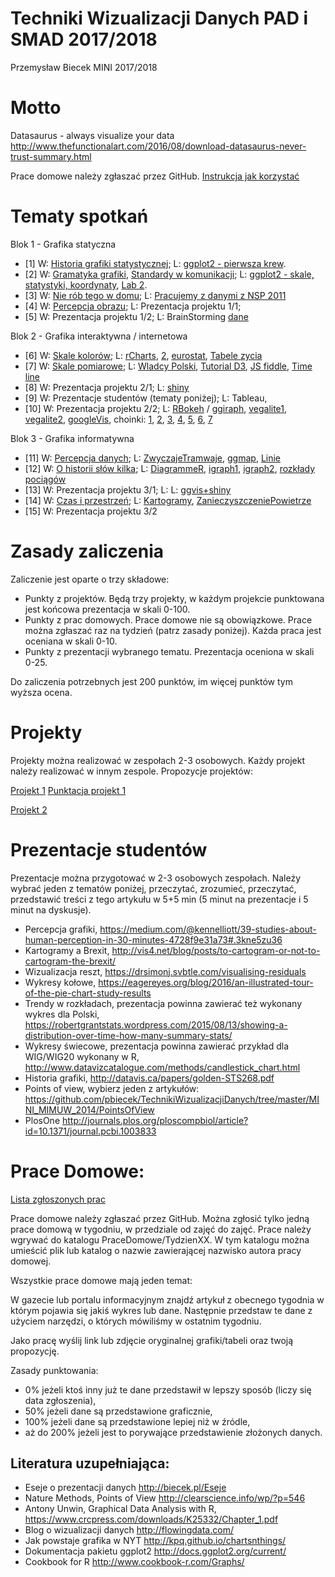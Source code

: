 # Techniki Wizualizacji Danych PAD i SMAD 2017/2018

Przemysław Biecek
MINI 2017/2018

# Motto

Datasaurus - always visualize your data 
http://www.thefunctionalart.com/2016/08/download-datasaurus-never-trust-summary.html

Prace domowe należy zgłaszać przez GitHub. [Instrukcja jak korzystać](http://pbiecek.github.io/Przewodnik/Programowanie/jak_korzystac_z_serwisu_github_i_waffle.html)

# Tematy spotkań

Blok 1 - Grafika statyczna

* [1] W: [Historia grafiki statystycznej](http://biecek.pl/Eseje/indexHistoria.html); L: [ggplot2 - pierwsza krew](https://pbiecek.gitbooks.io/przewodnik/content/Wizualizacja/jak_tworzyc_wykresy_ggplot2.html).
* [2] W: [Gramatyka grafiki](http://biecek.pl/Eseje/indexGramatyka.html), [Standardy w komunikacji](http://www.ibcs-a.org/); L: [ggplot2 - skale, statystyki, koordynaty](https://pbiecek.gitbooks.io/przewodnik/content/Wizualizacja/jak_tworzyc_wykresy_ggplot2.html), [Lab 2](Materialy/lab2.md).
* [3] W: [Nie rób tego w domu](http://biecek.pl/Eseje/indexPomylka.html); L: [Pracujemy z danymi z NSP 2011](http://stat.gov.pl/spisy-powszechne/nsp-2011/nsp-2011-wyniki/)
* [4] W: [Percepcja obrazu](http://biecek.pl/Eseje/indexObraz.html); L: Prezentacja projektu 1/1;
* [5] W: Prezentacja projektu 1/2; L: BrainStorming [dane](https://www.dropbox.com/s/fuo4mveq499mzep/votes.rda)

Blok 2 - Grafika interaktywna / internetowa

* [6] W: [Skale kolorów](http://biecek.pl/Eseje/indexKolory.html); L: [rCharts](http://pbiecek.github.io/Przewodnik/Wizualizacja/jak_tworzyc_interaktywne_wykresy.html), [2](https://rawgit.com/pbiecek/TechnikiWizualizacjiDanych/master/MINI_MIMUW_2014/materialy_z_wykladow_i_lab/plotly/knitr_plotly.html), [eurostat](https://journal.r-project.org/archive/2017/RJ-2017-019/index.html), [Tabele zycia](http://www.mortality.org/)
* [7] W: [Skale pomiarowe](http://biecek.pl/Eseje/indexKuchnia.html); L: [Wladcy Polski](https://pl.wikipedia.org/wiki/W%C5%82adcy_Polski), [Tutorial D3](http://vadim.ogievetsky.com/IntroD3/#1), [JS fiddle](https://jsfiddle.net/), [Time line](https://github.com/jiahuang/d3-timeline)
* [8] W: Prezentacja projektu 2/1; L: [shiny](http://pbiecek.github.io/Przewodnik/Programowanie/jak_tworzyc_aplikajce.html)
* [9] W: Prezentacje studentów (tematy poniżej); L: Tableau, 
* [10] W: Prezentacja projektu 2/2; L: [RBokeh](http://hafen.github.io/rbokeh/#preview) / [ggiraph](https://github.com/davidgohel/ggiraph), [vegalite1](https://github.com/hrbrmstr/vegalite), [vegalite2](https://idl.cs.washington.edu/files/2017-VegaLite-InfoVis.pdf), [googleVis](http://www.magesblog.com/2016/09/googlevis-061-on-cran.html), choinki: [1](http://smarterpoland.pl/wp-content/uploads/2015/12/cars-1015x1024.png), [2](http://smarterpoland.pl/wp-content/uploads/2015/12/ctree-1024x957.png), [3](http://smarterpoland.pl/wp-content/uploads/2014/12/Screen-Shot-2014-12-19-at-23.28.01-300x283.png), [4](https://rawgit.com/pbiecek/TechnikiWizualizacjiDanych/master/MINI_2016/PraceDomowe/TydzienX/mchristmas.html), [5](https://rawgit.com/pbiecek/TechnikiWizualizacjiDanych/master/MINI_2016/PraceDomowe/TydzienX/christmastree_MSobczak.html), [6](https://rawgit.com/pbiecek/TechnikiWizualizacjiDanych/master/MINI_2016/PraceDomowe/TydzienX/DorotaLepicka.html), [7](https://rawgit.com/pbiecek/TechnikiWizualizacjiDanych/master/MINI_2016/PraceDomowe/TydzienX/SmudaPiotr/praca%20domowa%20X.html)

Blok 3 - Grafika informatywna

* [11] W: [Percepcja danych](http://biecek.pl/Eseje/indexDane.html); L: [ZwyczajeTramwaje](https://www.dropbox.com/s/1egykiaefhmz5v4/wybraneKolumny.rda?dl=0), [ggmap](http://stat405.had.co.nz/ggmap.pdf), [Linie](https://www.dropbox.com/s/oqrduyarze5z4v8/linie.zip?dl=0)
* [12] W: [O historii słów kilka](http://biecek.pl/Eseje/indexHistoria.html); L: [DiagrammeR](https://github.com/rich-iannone/DiagrammeR), [igraph1](http://kateto.net/networks-r-igraph), [igraph2](http://kateto.net/network-visualization), [rozkłady pociągów](http://marlenacompton.com/?tag=edward-tufte)
* [13] W: Prezentacja projektu 3/1; L: L: [ggvis+shiny](http://ggvis.rstudio.com/interactivity.html)
* [14] W: [Czas i przestrzeń](http://biecek.pl/Eseje/indexDroga.html); L: [Kartogramy](https://github.com/pbiecek/TechnikiWizualizacjiDanych/tree/master/MINI_MIMUW_2014/materialy_z_wykladow_i_lab/mapy), [ZanieczyszczeniePowietrze](https://github.com/pbiecek/TechnikiWizualizacjiDanych/blob/master/MINI_2016/CiekaweDane/gios-pjp-zanieczyszczenie.csv)
* [15] W: Prezentacja projektu 3/2


# Zasady zaliczenia

Zaliczenie jest oparte o trzy składowe:

* Punkty z projektów. Będą trzy projekty, w każdym projekcie punktowana jest końcowa prezentacja w skali 0-100. 
* Punkty z prac domowych. Prace domowe nie są obowiązkowe. Prace można zgłaszać raz na tydzień (patrz zasady poniżej). Każda praca jest oceniana w skali 0-10.
* Punkty z prezentacji wybranego tematu. Prezentacja oceniona w skali 0-25.

Do zaliczenia potrzebnych jest 200 punktów, im więcej punktów tym wyższa ocena.



# Projekty

Projekty można realizować w zespołach 2-3 osobowych. 
Każdy projekt należy realizować w innym zespole. 
Propozycje projektów:

[Projekt 1](https://github.com/pbiecek/TechnikiWizualizacjiDanych2017/blob/master/Projekt_1/README.md)
[Punktacja projekt 1](https://docs.google.com/spreadsheets/d/1_6Z8uYRdm0cd29V0kvymWmfQmUN_4tAcb-anye-YYg4/edit?usp=sharing)

[Projekt 2](https://github.com/pbiecek/TechnikiWizualizacjiDanych2017/blob/master/Projekt_2/README.md)


# Prezentacje studentów

Prezentacje można przygotować w 2-3 osobowych zespołach. Należy wybrać jeden z tematów poniżej, przeczytać, zrozumieć, przeczytać, przedstawić treści z tego artykułu w 5+5 min (5 minut na prezentacje i 5 minut na dyskusje).

* Percepcja grafiki, https://medium.com/@kennelliott/39-studies-about-human-perception-in-30-minutes-4728f9e31a73#.3kne5zu36
* Kartogramy a Brexit, http://vis4.net/blog/posts/to-cartogram-or-not-to-cartogram-the-brexit/
* Wizualizacja reszt, https://drsimonj.svbtle.com/visualising-residuals
* Wykresy kołowe, https://eagereyes.org/blog/2016/an-illustrated-tour-of-the-pie-chart-study-results
* Trendy w rozkładach, prezentacja powinna zawierać też wykonany wykres dla Polski, https://robertgrantstats.wordpress.com/2015/08/13/showing-a-distribution-over-time-how-many-summary-stats/
* Wykresy świecowe, prezentacja powinna zawierać przykład dla WIG/WIG20 wykonany w R, http://www.datavizcatalogue.com/methods/candlestick_chart.html
* Historia grafiki, http://datavis.ca/papers/golden-STS268.pdf
* Points of view, wybierz jeden z artykułów: https://github.com/pbiecek/TechnikiWizualizacjiDanych/tree/master/MINI_MIMUW_2014/PointsOfView
* PlosOne http://journals.plos.org/ploscompbiol/article?id=10.1371/journal.pcbi.1003833


# Prace Domowe:

[Lista zgłoszonych prac](https://docs.google.com/spreadsheets/d/1uN-aWYQNTzlGemBVOwhkPRrnH85xewBacJ-fzEr9Ghk/edit?usp=sharing)

Prace domowe należy zgłaszać przez GitHub. Można zgłosić tylko jedną prace domową w tygodniu, w przedziale od zajęć do zajęć. Prace należy wgrywać do katalogu PraceDomowe/TydzienXX. W tym katalogu można umieścić plik lub katalog o nazwie zawierającej nazwisko autora pracy domowej.

Wszystkie prace domowe mają jeden temat:

W gazecie lub portalu informacyjnym znajdź artykuł z obecnego tygodnia w którym pojawia się jakiś wykres lub dane.
Następnie przedstaw te dane z użyciem narzędzi, o których mówiliśmy w ostatnim tygodniu.

Jako pracę wyślij link lub zdjęcie oryginalnej grafiki/tabeli oraz twoją propozycję.

Zasady punktowania: 

- 0% jeżeli ktoś inny już te dane przedstawił w lepszy sposób (liczy się data zgłoszenia),
- 50% jeżeli dane są przedstawione graficznie,
- 100% jeżeli dane są przedstawione lepiej niż w źródle,
- aż do 200% jeżeli jest to porywające przedstawienie złożonych danych.


Literatura uzupełniająca:
-------------------------
* Eseje o prezentacji danych http://biecek.pl/Eseje
* Nature Methods, Points of View http://clearscience.info/wp/?p=546
* Antony Unwin, Graphical Data Analysis with R, https://www.crcpress.com/downloads/K25332/Chapter_1.pdf
* Blog o wizualizacji danych http://flowingdata.com/
* Jak powstaje grafika w NYT http://kpq.github.io/chartsnthings/
* Dokumentacja pakietu ggplot2 http://docs.ggplot2.org/current/
* Cookbook for R http://www.cookbook-r.com/Graphs/

